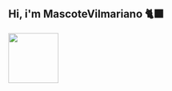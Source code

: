 ## Hi, i'm MascoteVilmariano 🐈‍⬛

<img height= "100px" src="https://cdn.jsdelivr.net/gh/devicons/devicon@latest/icons/threedsmax/threedsmax-original.svg" />

